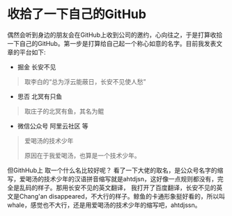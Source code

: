 # 收拾了一下自己的GitHub

偶然会听到身边的朋友会在GitHub上收到公司的邀约，心向往之，于是打算收拾一下自己的GitHub。第一步是打算给自己起一个称心如意的名字。目前我发表文章的平台如下: 

- 掘金  长安不见

> 取李白的“总为浮云能蔽日，长安不见使人愁”

- 思否  北冥有只鱼

> 取庄子的北冥有鱼，其名为鲲

- 微信公众号 阿里云社区 等

> 爱喝汤的技术少年
>
> 原因在于我爱喝汤，也算是一个技术少年。

但GithHub上 取一个什么名比较好呢？ 看了一下大佬的取名，是公众号名字的缩写，爱喝汤的技术少年的汉语拼音缩写就是ahtdjsn，这好像一点规则都没有，完全是乱码的样子。那用长安不见的英文翻译， 我打开了百度翻译，长安不见的英文是Chang'an disappeared，不大行的样子。鲸鱼的卡通形象挺好看的，所以叫whale，感觉也不大行，还是用爱喝汤的技术少年的缩写吧，ahtdjssn。